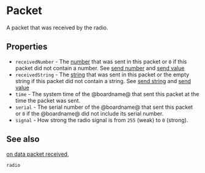 # Packet

A packet that was received by the radio.

## Properties

* `receivedNumber` - The [number](/types/number) that was sent in this packet or `0` if this packet did not contain a number. See [send number](/reference/radio/send-number) and [send value](/reference/radio/send-value)
* `receivedString` - The [string](/types/string) that was sent in this packet or the empty string if this packet did not contain a string. See [send string](/reference/radio/send-string) and [send value](/reference/radio/send-value)
* `time` - The system time of the @boardname@ that sent this packet at the time the packet was sent.
* `serial` - The serial number of the @boardname@ that sent this packet or `0` if the @boardname@ did not include its serial number.
* `signal` - How strong the radio signal is from `255` (weak) to `0` (strong).

## See also

[on data packet received](/reference/radio/on-data-packet-received),

```package
radio
```